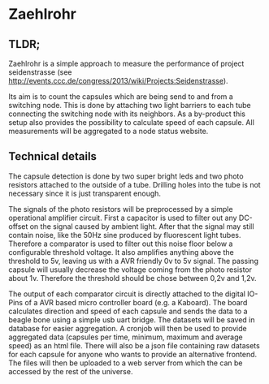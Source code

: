Zaehlrohr
=========

TLDR;
-----
Zaehlrohr is a simple approach to measure the performance 
of project seidenstrasse (see http://events.ccc.de/congress/2013/wiki/Projects:Seidenstrasse).

Its aim is to count the capsules which are being send to and from a switching node.
This is done by attaching two light barriers to each tube
connecting the switching node with its neighbors.
As a by-product this setup also provides the possibility to calculate speed of each capsule.
All measurements will be aggregated to a node status website.

Technical details
-----------------
The capsule detection is done by two super bright leds and two photo resistors
attached to the outside of a tube.
Drilling holes into the tube is not necessary since it is just transparent enough.

The signals of the photo resistors will be preprocessed by a simple operational amplifier circuit.
First a capacitor is used to filter out any DC-offset on the signal caused by ambient light.
After that the signal may still contain noise,
like the 50Hz sine produced by fluorescent light tubes.
Therefore a comparator is used to filter out this noise floor below a configurable threshold voltage.
It also amplifies anything above the threshold to 5v, leaving us with a AVR friendly 0v to 5v signal.
The passing capsule will usually decrease the voltage coming from the photo resistor about 1v.
Therefore the threshold should be chose between 0,2v and 1,2v.

The output of each comparator circuit is directly attached to the digital IO-Pins of a AVR based
micro controller board (e.g. a Kaboard).
The board calculates direction and speed of each capsule and sends the data to a beagle bone using a 
simple usb uart bridge.
The datasets will be saved in database for easier aggregation.
A cronjob will then be used to provide aggregated data (capsules per time, 
minimum, maximum and average speed) as an html file.
There will also be a json file containing raw datasets for each capsule for anyone who wants to provide
an alternative frontend.
The files will then be uploaded to a web server from which the can be accessed by the rest of the universe.
 